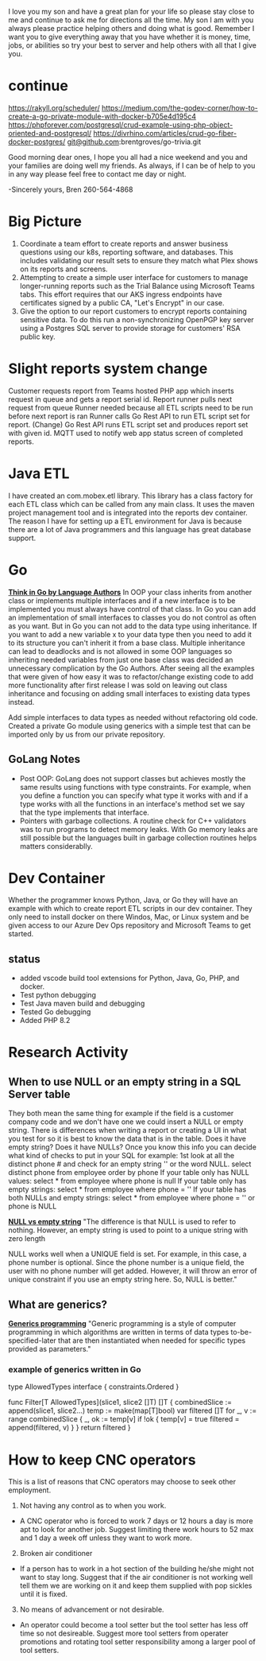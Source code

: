 I love you my son and have a great plan for your life so please stay close to me and continue to ask me for directions all the time.
My son I am with you always please practice helping others and doing what is good. Remember I want you to give everything away that you have whether it is money, time, jobs, or abilities so try your best to server and help others with all that I give you.
# continue
https://rakyll.org/scheduler/
https://medium.com/the-godev-corner/how-to-create-a-go-private-module-with-docker-b705e4d195c4
https://phpforever.com/postgresql/crud-example-using-php-object-oriented-and-postgresql/
https://divrhino.com/articles/crud-go-fiber-docker-postgres/
git@github.com:brentgroves/go-trivia.git

Good morning dear ones,
I hope you all had a nice weekend and you and your families are doing well my friends.  As always, if I can be of help to you in any way please feel free to contact me day or night.

-Sincerely yours,
Bren 260-564-4868

# Big Picture
1. Coordinate a team effort to create reports and answer business questions using our k8s, reporting software, and databases. This includes validating our result sets to ensure they match what Plex shows on its reports and screens.  
2. Attempting to create a simple user interface for customers to manage longer-running reports such as the Trial Balance using Microsoft Teams tabs. This effort requires that our AKS ingress endpoints have certificates signed by a public CA, "Let's Encrypt" in our case.
3. Give the option to our report customers to encrypt reports containing sensitive data. To do this run a non-synchronizing OpenPGP key server using a Postgres SQL server to provide storage for customers' RSA public key.

# Slight reports system change
Customer requests report from Teams hosted PHP app which inserts request in queue and gets a report serial id.
Report runner pulls next request from queue
Runner needed because all ETL scripts need to be run before next report is ran
Runner calls Go Rest API to run ETL script set for report.
(Change) Go Rest API runs ETL script set and produces report set with given id.
MQTT used to notify web app status screen of completed reports.

# Java ETL 
I have created an com.mobex.etl library.  This library has a class factory for each ETL class which can be called from any main class. It uses the maven project management tool and is integrated into the reports dev container. The reason I have for setting up a ETL environment for Java is because there are a lot of Java programmers and this language has great database support.

# Go
**[Think in Go by Language Authors](https://go.dev/blog/io2010)**
In OOP your class inherits from another class or implements multiple interfaces and if a new interface is to be implemented you must always have control of that class.  In Go you can add an implementation of small interfaces to classes you do not control as often as you want. But in Go you can not add to the data type using inheritance.  If you want to add a new variable x to your data type then you need to add it to its structure you can't inherit it from a base class. Multiple inheritance can lead to deadlocks and is not allowed in some OOP languages so inheriting needed variables from just one base class was decided an unnecessary complication by the Go Authors.  After seeing all the examples that were given of how easy it was to refactor/change existing code to add more functionality after first release I was sold on leaving out class inheritance and focusing on adding small interfaces to existing data types instead.

Add simple interfaces to data types as needed without refactoring old code.
Created a private Go module using generics with a simple test that can be imported only by us from our private repository. 
## GoLang Notes
- Post OOP: GoLang does not support classes but achieves mostly the same results using functions with type constraints. For example, when you define a function you can specify what type it works with and if a type works with all the functions in an interface's method set we say that the type implements that interface. 
- Pointers with garbage collections. A routine check for C++ validators was to run programs to detect memory leaks.  With Go memory leaks are still possible but the languages built in garbage collection routines helps matters considerablly. 
# Dev Container
Whether the programmer knows Python, Java, or Go they will have an example with which to create report ETL scripts in our dev container.  They only need to install docker on there Windos, Mac, or Linux system and be given access to our Azure Dev Ops repository and Microsoft Teams to get started.
## status
- added vscode build tool extensions for Python, Java, Go, PHP, and docker.
- Test python debugging
- Test Java maven build and debugging
- Tested Go debugging
- Added PHP 8.2 

# Research Activity
## When to use NULL or an empty string in a SQL Server table
They both mean the same thing for example if the field is a customer company code and we don't have one we could insert a NULL or empty string.  There is differences when writing a report or creating a UI in what you test for so it is best to know the data that is in the table.  Does it have empty string? Does it have NULLs?  Once you know this info you can decide what kind of checks to put in your SQL for example:
1st look at all the distinct phone # and check for an empty string '' or the word NULL.
select distinct phone from employee order by phone
If your table only has NULL values: 
select * from employee 
where phone is null
If your table only has empty strings:
select * from employee 
where phone = ''
If your table has both NULLs and empty strings:
select * from employee 
where phone = '' or phone is NULL

**[NULL vs empty string](https://www.alibabacloud.com/blog/when-to-use-null-and-when-to-use-empty-string_598579#:~:text=The%20difference%20is%20that%20NULL,unique%20string%20with%20zero%20length.)**
"The difference is that NULL is used to refer to nothing. However, an empty string is used to point to a unique string with zero length

NULL works well when a UNIQUE field is set. For example, in this case, a phone number is optional. Since the phone number is a unique field, the user with no phone number will get added. However, it will throw an error of unique constraint if you use an empty string here. So, NULL is better."

## What are generics?
**[Generics programming](https://en.wikipedia.org/wiki/Generic_programming)**
"Generic programming is a style of computer programming in which algorithms are written in terms of data types to-be-specified-later that are then instantiated when needed for specific types provided as parameters."

### example of generics written in Go
type AllowedTypes interface {
	constraints.Ordered
}

func Filter[T AllowedTypes](slice1, slice2 []T) []T {
	combinedSlice := append(slice1, slice2...)
	temp := make(map[T]bool)
	var filtered []T
	for _, v := range combinedSlice {
		_, ok := temp[v]
		if !ok {
			temp[v] = true
			filtered = append(filtered, v)
		}
	}
	return filtered
}

# How to keep CNC operators
This is a list of reasons that CNC operators may choose to seek other employment.
1. Not having any control as to when you work.
+ A CNC operator who is forced to work 7 days or 12 hours a day is more apt to look for another job. Suggest limiting there work hours to 52 max and 1 day a week off unless they want to work more.
2. Broken air conditioner
+ If a person has to work in a hot section of the building he/she might not want to stay long.  Suggest that if the air conditioner is not working well tell them we are working on it and keep them supplied with pop sickles until it is fixed. 
3. No means of advancement or not desirable.
+ An operator could become a tool setter but the tool setter has less off time so not desireable.  Suggest more tool setters from operater promotions and rotating tool setter responsibility among a larger pool of tool setters.
